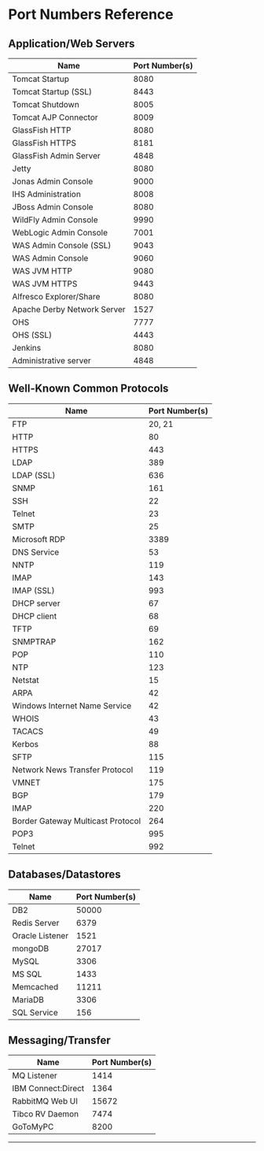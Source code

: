 # Port Numbers Reference

## Application/Web Servers

| Name                        | Port Number(s)       |
|-----------------------------|----------------------|
| Tomcat Startup              | 8080                 |
| Tomcat Startup (SSL)        | 8443                 |
| Tomcat Shutdown             | 8005                 |
| Tomcat AJP Connector        | 8009                 |
| GlassFish HTTP              | 8080                 |
| GlassFish HTTPS             | 8181                 |
| GlassFish Admin Server      | 4848                 |
| Jetty                       | 8080                 |
| Jonas Admin Console         | 9000                 |
| IHS Administration          | 8008                 |
| JBoss Admin Console         | 8080                 |
| WildFly Admin Console       | 9990                 |
| WebLogic Admin Console      | 7001                 |
| WAS Admin Console (SSL)     | 9043                 |
| WAS Admin Console           | 9060                 |
| WAS JVM HTTP                | 9080                 |
| WAS JVM HTTPS               | 9443                 |
| Alfresco Explorer/Share     | 8080                 |
| Apache Derby Network Server | 1527                 |
| OHS                         | 7777                 |
| OHS (SSL)                   | 4443                 |
| Jenkins                     | 8080                 |
| Administrative server       | 4848                 |

## Well-Known Common Protocols

| Name               | Port Number(s)       |
|--------------------|----------------------|
| FTP                | 20, 21               |
| HTTP               | 80                   |
| HTTPS              | 443                  |
| LDAP               | 389                  |
| LDAP (SSL)         | 636                  |
| SNMP               | 161                  |
| SSH                | 22                   |
| Telnet             | 23                   |
| SMTP               | 25                   |
| Microsoft RDP      | 3389                 |
| DNS Service        | 53                   |
| NNTP               | 119                  |
| IMAP               | 143                  |
| IMAP (SSL)         | 993                  |
| DHCP server        | 67                   |
| DHCP client        | 68                   |
| TFTP               | 69                   |
| SNMPTRAP           | 162                  |
| POP                | 110                  |
| NTP                | 123                  |
| Netstat            | 15                   |
| ARPA               | 42                   |
| Windows Internet Name Service | 42       |
| WHOIS              | 43                   |
| TACACS             | 49                   |
| Kerbos             | 88                   |
| SFTP               | 115                  |
| Network News Transfer Protocol | 119       |
| VMNET              | 175                  |
| BGP                | 179                  |
| IMAP               | 220                  |
| Border Gateway Multicast Protocol | 264  |
| POP3               | 995                  |
| Telnet             | 992                  |

## Databases/Datastores

| Name               | Port Number(s)       |
|--------------------|----------------------|
| DB2                | 50000                |
| Redis Server       | 6379                 |
| Oracle Listener    | 1521                 |
| mongoDB            | 27017                |
| MySQL              | 3306                 |
| MS SQL             | 1433                 |
| Memcached          | 11211                |
| MariaDB            | 3306                 |
| SQL Service        | 156                  |

## Messaging/Transfer

| Name               | Port Number(s)       |
|--------------------|----------------------|
| MQ Listener        | 1414                 |
| IBM Connect:Direct | 1364                 |
| RabbitMQ Web UI    | 15672                |
| Tibco RV Daemon    | 7474                 |
| GoToMyPC           | 8200                 |

---

